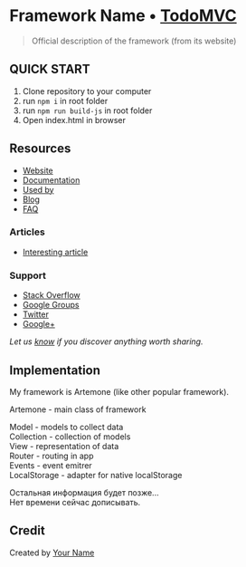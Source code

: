 # Framework Name • [TodoMVC](http://todomvc.com)

> Official description of the framework (from its website)


## QUICK START

1. Clone repository to your computer
2. run `npm i` in root folder
3. run `npm run build-js` in root folder
4. Open index.html in browser

## Resources

- [Website]()
- [Documentation]()
- [Used by]()
- [Blog]()
- [FAQ]()

### Articles

- [Interesting article]()

### Support

- [Stack Overflow](http://stackoverflow.com/questions/tagged/__)
- [Google Groups]()
- [Twitter](http://twitter.com/__)
- [Google+]()

*Let us [know](https://github.com/tastejs/todomvc/issues) if you discover anything worth sharing.*


## Implementation

My framework is Artemone (like other popular framework).

Artemone - main class of framework

Model - models to collect data <br />
Collection - collection of models <br />
View - representation of data <br />
Router - routing in app <br />
Events - event emitrer <br />
LocalStorage - adapter for native localStorage <br />

Остальная информация будет позже... <br />
Нет времени сейчас дописывать.

## Credit

Created by [Your Name](http://your-website.com)
